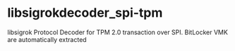 # libsigrokdecoder_spi-tpm
libsigrok Protocol Decoder for TPM 2.0 transaction over SPI. BitLocker VMK are automatically extracted

